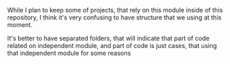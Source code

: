 While I plan to keep some of projects, that rely on this module inside of this repository, I think it's very confusing to have structure that we using at this moment.

It's better to have separated folders, that will indicate that part of code related on independent module, and part of code is just cases, that using that independent module for some reasons

